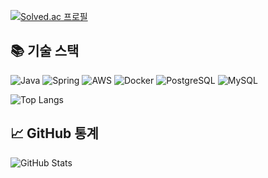 

[![Solved.ac
프로필](http://mazassumnida.wtf/api/v2/generate_badge?boj={jeayoung98})](https://solved.ac/{jeayoung98})


## 📚 기술 스택
![Java](https://img.shields.io/badge/Java-007396?style=flat&logo=java&logoColor=white)
![Spring](https://img.shields.io/badge/Spring-6DB33F?style=flat&logo=spring&logoColor=white)
![AWS](https://img.shields.io/badge/AWS-FF9900?style=flat&logo=amazon-aws&logoColor=white)
![Docker](https://img.shields.io/badge/Docker-2496ED?style=flat&logo=docker&logoColor=white)
![PostgreSQL](https://img.shields.io/badge/PostgreSQL-336791?style=flat&logo=postgresql&logoColor=white)
![MySQL](https://img.shields.io/badge/MySQL-4479A1?style=flat&logo=mysql&logoColor=white)

![Top Langs](https://github-readme-stats.vercel.app/api/top-langs/?username=jeayoung98&layout=compact&theme=dark)

## 📈 GitHub 통계
![GitHub Stats](https://github-readme-stats.vercel.app/api?username=jeayoung98&show_icons=true&theme=radical)


